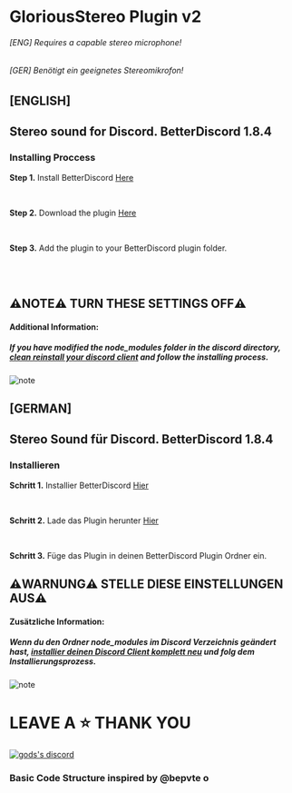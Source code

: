 # GloriousStereo Plugin v2
###### [ENG] Requires a capable stereo microphone! 
###### [GER] Benötigt ein geeignetes Stereomikrofon!
## [ENGLISH]

## Stereo sound for Discord. BetterDiscord 1.8.4

### Installing Proccess

**Step 1.** Install BetterDiscord [Here](https://betterdiscord.app/)

<br>

**Step 2.** Download the plugin [Here](https://github.com/gloriousfrfr/glorious-stereo/releases/download/V2/GLORIOUSstereosound.plugin.js)

<br>

**Step 3.** Add the plugin to your BetterDiscord plugin folder.

<br>
<br>

## ⚠️NOTE⚠️ TURN THESE SETTINGS OFF⚠️

#### Additional Information: 
##### If you have modified the _node_modules_ folder in the discord directory, [clean reinstall your discord client](https://www.wikihow.com/Reinstall-Discord) and follow the installing process.

![note](https://user-images.githubusercontent.com/121297549/216029265-3764e4dc-dda0-4855-910f-f94aef09332f.png)

## [GERMAN]

## Stereo Sound für Discord. BetterDiscord 1.8.4

### Installieren

**Schritt 1.** Installier BetterDiscord [Hier](https://betterdiscord.app/)

<br>

**Schritt 2.** Lade das Plugin herunter [Hier](https://github.com/gloriousfrfr/glorious-stereo/releases/download/V2/GLORIOUSstereosound.plugin.js)

<br>

**Schritt 3.** Füge das Plugin in deinen BetterDiscord Plugin Ordner ein.

## ⚠️WARNUNG⚠️ STELLE DIESE EINSTELLUNGEN AUS⚠️

#### Zusätzliche Information: 
##### Wenn du den Ordner _node_modules_ im Discord Verzeichnis geändert hast, [installier deinen Discord Client komplett neu](https://www.wikihow.com/Reinstall-Discord) und folg dem Installierungsprozess.

![note](https://user-images.githubusercontent.com/121297549/216029325-d0be48ae-6561-4cfb-988b-faa51d6b8244.png)

# LEAVE A ⭐ THANK YOU

<p align="left">
    <a href="https://discord.com/users/970483722753290300">
        <img title="god's discord" alt="gods's discord" src="https://discord.c99.nl/widget/theme-4/269831113919299584.png"/>
    </a>
</p> 

### Basic Code Structure inspired by @bepvte o
